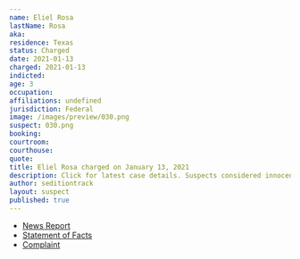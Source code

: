 ```yaml
---
name: Eliel Rosa
lastName: Rosa
aka:
residence: Texas
status: Charged
date: 2021-01-13
charged: 2021-01-13
indicted:
age: 3
occupation:
affiliations: undefined
jurisdiction: Federal
image: /images/preview/030.png
suspect: 030.png
booking:
courtroom:
courthouse:
quote:
title: Eliel Rosa charged on January 13, 2021
description: Click for latest case details. Suspects considered innocent until proven guilty.
author: seditiontrack
layout: suspect
published: true
---
```

- [News Report](https://www.kiiitv.com/article/news/local/jenny-cudd-fbi-arrested/513-fb4ff454-3bf0-4648-8983-660ec8f2601e)
- [Statement of Facts](https://www.scribd.com/document/490745903/Jenny-Cudd-and-Eliel-Rosa-Statement-of-Facts)
- [Complaint](https://www.justice.gov/opa/page/file/1353431/download)
